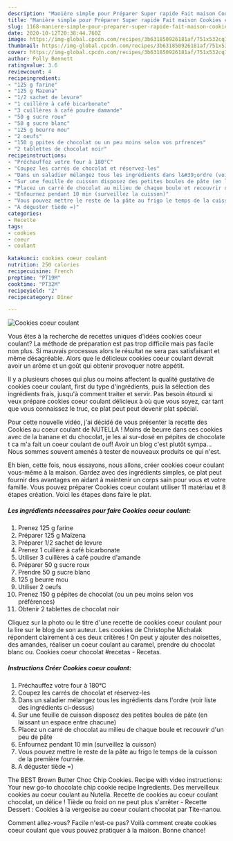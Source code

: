 ```yaml
---
description: "Manière simple pour Préparer Super rapide Fait maison Cookies coeur coulant"
title: "Manière simple pour Préparer Super rapide Fait maison Cookies coeur coulant"
slug: 1168-maniere-simple-pour-preparer-super-rapide-fait-maison-cookies-coeur-coulant
date: 2020-10-12T20:38:44.760Z
image: https://img-global.cpcdn.com/recipes/3b631850926181af/751x532cq70/cookies-coeur-coulant-photo-principale-de-la-recette.jpg
thumbnail: https://img-global.cpcdn.com/recipes/3b631850926181af/751x532cq70/cookies-coeur-coulant-photo-principale-de-la-recette.jpg
cover: https://img-global.cpcdn.com/recipes/3b631850926181af/751x532cq70/cookies-coeur-coulant-photo-principale-de-la-recette.jpg
author: Polly Bennett
ratingvalue: 3.6
reviewcount: 4
recipeingredient:
- "125 g farine"
- "125 g Mazena"
- "1/2 sachet de levure"
- "1 cuillère à café bicarbonate"
- "3 cuillères à café poudre damande"
- "50 g sucre roux"
- "50 g sucre blanc"
- "125 g beurre mou"
- "2 oeufs"
- "150 g ppites de chocolat ou un peu moins selon vos prfrences"
- "2 tablettes de chocolat noir"
recipeinstructions:
- "Préchauffez votre four à 180°C"
- "Coupez les carrés de chocolat et réservez-les"
- "Dans un saladier mélangez tous les ingrédients dans l&#39;ordre (voir liste des ingrédients ci-dessus)"
- "Sur une feuille de cuisson disposez des petites boules de pâte (en laissant un espace entre chacune)"
- "Placez un carré de chocolat au milieu de chaque boule et recouvrir d&#39;un peu de pâte"
- "Enfournez pendant 10 min (surveillez la cuisson)"
- "Vous pouvez mettre le reste de la pâte au frigo le temps de la cuisson de la première fournée."
- "A déguster tiède =)"
categories:
- Recette
tags:
- cookies
- coeur
- coulant

katakunci: cookies coeur coulant 
nutrition: 250 calories
recipecuisine: French
preptime: "PT19M"
cooktime: "PT32M"
recipeyield: "2"
recipecategory: Dîner

---
```



![Cookies coeur coulant](https://img-global.cpcdn.com/recipes/3b631850926181af/751x532cq70/cookies-coeur-coulant-photo-principale-de-la-recette.jpg)

Vous êtes à la recherche de recettes uniques d'idées cookies coeur coulant? La méthode de préparation est pas trop difficile mais pas facile non plus. Si mauvais processus alors le résultat ne sera pas satisfaisant et même désagréable. Alors que le délicieux cookies coeur coulant devrait avoir un arôme et un goût qui obtenir provoquer notre appétit.

Il y a plusieurs choses qui plus ou moins affectent la qualité gustative de cookies coeur coulant, first du type d'ingrédients, puis la sélection des ingrédients frais, jusqu'à comment traiter et servir. Pas besoin étourdi si veux prépare cookies coeur coulant délicieux à où que vous soyez, car tant que vous connaissez le truc, ce plat peut peut devenir plat spécial.

Pour cette nouvelle vidéo, j&#39;ai décidé de vous présenter la recette des Cookies au coeur coulant de NUTELLA ! Moins de beurre dans ces cookies avec de la banane et du chocolat, je les ai sur-dosé en pépites de chocolate t ca m&#39;a fait un coeur coulant de ouf! Avoir un blog c&#39;est plutôt sympa… Nous sommes souvent amenés à tester de nouveaux produits ce qui n&#39;est.


Eh bien, cette fois, nous essayons, nous allons, créer cookies coeur coulant vous-même à la maison. Gardez avec des ingrédients simples, ce plat peut fournir des avantages en aidant à maintenir un corps sain pour vous et votre famille. Vous pouvez préparer Cookies coeur coulant utiliser 11 matériau et 8 étapes création. Voici les étapes dans faire le plat.

<!--inarticleads1-->

##### Les ingrédients nécessaires pour faire Cookies coeur coulant:

1. Prenez 125 g farine
1. Préparer 125 g Maïzena
1. Préparer 1/2 sachet de levure
1. Prenez 1 cuillère à café bicarbonate
1. Utiliser 3 cuillères à café poudre d&#39;amande
1. Préparer 50 g sucre roux
1. Prendre 50 g sucre blanc
1.  125 g beurre mou
1. Utiliser 2 oeufs
1. Prenez 150 g pépites de chocolat (ou un peu moins selon vos préférences)
1. Obtenir 2 tablettes de chocolat noir


Cliquez sur la photo ou le titre d&#39;une recette de cookies coeur coulant pour la lire sur le blog de son auteur. Les cookies de Christophe Michalak répondent clairement à ces deux critères ! On peut y ajouter des noisettes, des amandes, réaliser un coeur coulant au caramel, prendre du chocolat blanc ou. Cookies coeur chocolat #recetas - Recetas. 

<!--inarticleads2-->

##### Instructions Créer Cookies coeur coulant:

1. Préchauffez votre four à 180°C
1. Coupez les carrés de chocolat et réservez-les
1. Dans un saladier mélangez tous les ingrédients dans l&#39;ordre (voir liste des ingrédients ci-dessus)
1. Sur une feuille de cuisson disposez des petites boules de pâte (en laissant un espace entre chacune)
1. Placez un carré de chocolat au milieu de chaque boule et recouvrir d&#39;un peu de pâte
1. Enfournez pendant 10 min (surveillez la cuisson)
1. Vous pouvez mettre le reste de la pâte au frigo le temps de la cuisson de la première fournée.
1. A déguster tiède =)


The BEST Brown Butter Choc Chip Cookies. Recipe with video instructions: Your new go-to chocolate chip cookie recipe Ingredients. Des merveilleux cookies au coeur coulant au Nutella. Recette de cookies au coeur coulant chocolat, un délice ! Tiède ou froid on ne peut plus s&#39;arrêter - Recette Dessert : Cookies à la vergeoise au coeur coulant chocolat par Tite-nanou. 


Comment allez-vous? Facile n'est-ce pas? Voilà comment create cookies coeur coulant que vous pouvez pratiquer à la maison. Bonne chance!
